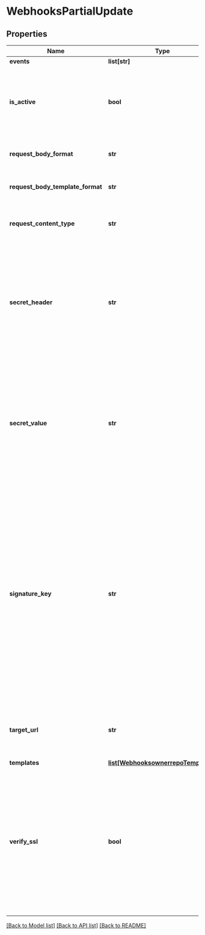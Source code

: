 # WebhooksPartialUpdate

## Properties
Name | Type | Description | Notes
------------ | ------------- | ------------- | -------------
**events** | **list[str]** | None | [optional] 
**is_active** | **bool** | If enabled, the webhook will trigger on events and send payloads to the configured target URL. | [optional] 
**request_body_format** | **str** | The format of the payloads for webhook requests. | [optional] 
**request_body_template_format** | **str** | The format of the payloads for webhook requests. | [optional] 
**request_content_type** | **str** | The value that will be sent for the &#39;Content Type&#39; header.  | [optional] 
**secret_header** | **str** | The header to send the predefined secret in. This must be unique from existing headers or it won&#39;t be sent. You can use this as a form of authentication on the endpoint side. | [optional] 
**secret_value** | **str** | The value for the predefined secret (note: this is treated as a passphrase and is encrypted when we store it). You can use this as a form of authentication on the endpoint side. | [optional] 
**signature_key** | **str** | The value for the signature key - This is used to generate an HMAC-based hex digest of the request body, which we send as the X-Cloudsmith-Signature header so that you can ensure that the request wasn&#39;t modified by a malicious party (note: this is treated as a passphrase and is encrypted when we store it). | [optional] 
**target_url** | **str** | The destination URL that webhook payloads will be POST&#39;ed to. | [optional] 
**templates** | [**list[WebhooksownerrepoTemplates]**](WebhooksownerrepoTemplates.md) | None | [optional] 
**verify_ssl** | **bool** | If enabled, SSL certificates is verified when webhooks are sent. It&#39;s recommended to leave this enabled as not verifying the integrity of SSL certificates leaves you susceptible to Man-in-the-Middle (MITM) attacks. | [optional] 

[[Back to Model list]](../README.md#documentation-for-models) [[Back to API list]](../README.md#documentation-for-api-endpoints) [[Back to README]](../README.md)


